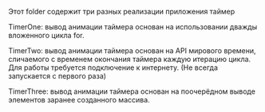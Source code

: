Этот folder содержит три разных реализации приложения таймер

TimerOne: вывод анимации таймера основан на использовании дважды вложенного цикла for.

TimerTwo: вывод анимации таймера основан на API мирового времени, сличаемого с временем окончания таймера каждую итерацию цикла.
Для работы требуется подключение к интернету. (Не всегда запускается с первого раза)

TimerThree: вывод анимации таймера основан на поочерёдном выводе элементов заранее созданного массива.